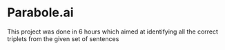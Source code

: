 # Parabole.ai
This project was done in 6 hours which aimed at identifying all the correct triplets from the given set of sentences
